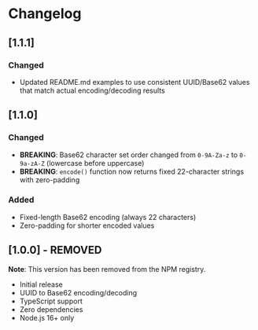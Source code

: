 # Changelog

## [1.1.1]

### Changed
- Updated README.md examples to use consistent UUID/Base62 values that match actual encoding/decoding results

## [1.1.0]

### Changed
- **BREAKING**: Base62 character set order changed from `0-9A-Za-z` to `0-9a-zA-Z` (lowercase before uppercase)
- **BREAKING**: `encode()` function now returns fixed 22-character strings with zero-padding

### Added
- Fixed-length Base62 encoding (always 22 characters)
- Zero-padding for shorter encoded values

## [1.0.0] - REMOVED

**Note**: This version has been removed from the NPM registry.

- Initial release
- UUID to Base62 encoding/decoding
- TypeScript support
- Zero dependencies
- Node.js 16+ only